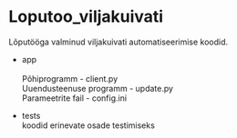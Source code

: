 # Loputoo_viljakuivati
Lõputööga valminud viljakuivati automatiseerimise koodid.

- app\
\
Põhiprogramm - client.py\
Uuendusteenuse programm - update.py\
Parameetrite fail - config.ini

- tests\
koodid erinevate osade testimiseks
